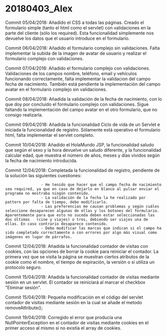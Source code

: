 # 20180403_Alex

Commit 05/04/2018: Añadido el CSS a todas las páginas. Creado el formulario simple (tanto el html como el servlet) con validaciones en la parte del cliente (sólo los required). Esta funcionalidad simplemente nos devuelve los datos que el usuario introduce en el formulario.
                   
Commit 06/04/2018: Añadido el formulario complejo sin validaciones. Falta implementar la subida de la imagen de avatar de usuario y realizar el formulario complejo con validaciones.

Commit 07/04/2018: Añadido el formulario complejo con validaciones. Validaciones de los campos nombre, teléfono, email y vehículos funcionando correctamente, falta implementar la validacion del campo fecha de nacimiento. También está pendiente la implementación del campo avatar en el formulario complejo sin validaciones.

Commit 08/04/2018: Añadida la validación de la fecha de nacimiento, con lo que doy por concluido el formulario complejo con validaciones. Sigue faltando la implementación del campo avatar en el otro formulario, que no consigo realizarla.

Commit 09/04/2018: Añadida la funcionalidad Ciclo de vida de un Servlet e iniciada la funcionalidad de registro. Sólamente está operativo el formulario html, falta implementar el servlet completo.

Commit 10/04/2018: Añadido el HolaMundo JSP, la funcionalidad saludo que según el sexo y la hora devuelve un saludo diferente, y la funcionalidad calcular edad, que muestra el número de años, meses y días vividos según la fecha de nacimiento introducida.

Commit 12/04/2018: Completada la funcionalidad de registro, pendiente de la solución las siguientes cuestiones:
            
                    - He tenido que hacer que el campo fecha de nacimiento sea required, ya que en caso de dejarlo en blanco al pulsar enviar el programa no mostraba ningún contenido.
                    - La validación de la fecha la he realizado por pattern por falta de tiempo, debo modificarlo.
                    - Las preferencias me causan problemas y según cuáles seleccione desaparecen algunas de ellas y los botones del formulario. Aparentemente para que esto no suceda deben estar seleccionadas las dos últimas   (cine y viajes) o tres, debiendo ser viajes una de ellas. En caso contrario desaparece contenido.
                    - Debo modificar las marcas que indican si el campo ha sido completado correctamente o con errores por algo más visual como imágenes en lugar de párrafos.
                    

Commit 12/04/2018: Añadida la funcionalidad contador de visitas con cookies, con las opciones de borrar la cookie para reiniciar el contador. La primera vez que se visita la página se muestran ciertos atributos de la cookie como el nombre, el tiempo de expiración, la versión o si utiliza un protocolo seguro.

Commit 15/04/2018: Añadida la funcionalidad contador de visitas mediante sesión en un servlet. El contador se reiniciará al marcar el checkbox "Eliminar sesión".

Commit 15/04/2018: Pequeña modificación en el código del servlet contador de visitas mediante sesión en la cual se añade el metodo removeAttribute();

Commit 19/04/2018: Corregido el error que producía una NullPointerException en el contador de visitas mediante cookies en el primer acceso al mismo si no existía el array de cookies.